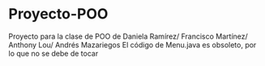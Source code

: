 # Proyecto-POO
Proyecto para la clase de POO de Daniela Ramírez/ Francisco Martínez/ Anthony Lou/ Andrés Mazariegos
El código de Menu.java es obsoleto, por lo que no se debe de tocar
